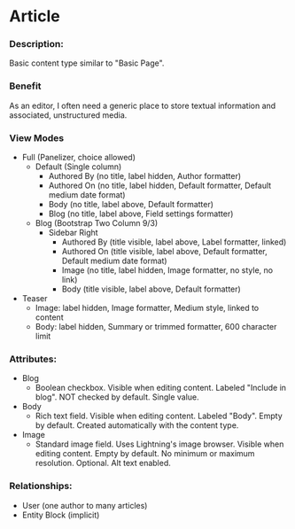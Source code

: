 # Article

### Description:
Basic content type similar to "Basic Page".

### Benefit
As an editor, I often need a generic place to store textual information and
associated, unstructured media.

### View Modes

* Full (Panelizer, choice allowed)
    - Default (Single column)
        - Authored By (no title, label hidden, Author formatter)
        - Authored On (no title, label hidden, Default formatter, Default medium date format)
        - Body (no title, label above, Default formatter)
        - Blog (no title, label above, Field settings formatter)
    - Blog (Bootstrap Two Column 9/3)
        - Sidebar Right
            - Authored By (title visible, label above, Label formatter, linked)
            - Authored On (title visible, label above, Default formatter, Default medium date format)
            - Image (no title, label hidden, Image formatter, no style, no link)
            - Body (title visible, label above, Default formatter)
* Teaser
    - Image: label hidden, Image formatter, Medium style, linked to content
    - Body: label hidden, Summary or trimmed formatter, 600 character limit

### Attributes:

* Blog
    - Boolean checkbox. Visible when editing content. Labeled "Include in blog".
      NOT checked by default. Single value.
* Body
    - Rich text field. Visible when editing content. Labeled "Body". Empty by
      default. Created automatically with the content type.
* Image
    - Standard image field. Uses Lightning's image browser. Visible when editing
      content. Empty by default. No minimum or maximum resolution. Optional.
      Alt text enabled.

### Relationships:

* User (one author to many articles)
* Entity Block (implicit)
